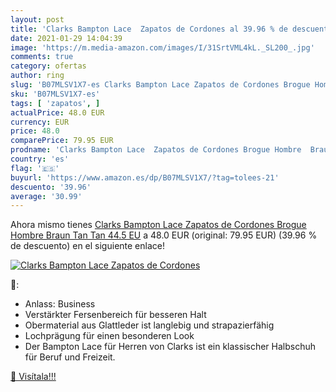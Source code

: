 ```yaml
---
layout: post
title: 'Clarks Bampton Lace  Zapatos de Cordones al 39.96 % de descuento'
date: 2021-01-29 14:04:39
image: 'https://m.media-amazon.com/images/I/31SrtVML4kL._SL200_.jpg'
comments: true
category: ofertas
author: ring
slug: 'B07MLSV1X7-es Clarks Bampton Lace Zapatos de Cordones Brogue Hombre...'
sku: 'B07MLSV1X7-es'
tags: [ 'zapatos', ]
actualPrice: 48.0 EUR
currency: EUR
price: 48.0
comparePrice: 79.95 EUR
prodname: 'Clarks Bampton Lace  Zapatos de Cordones Brogue Hombre  Braun Tan Tan  44.5 EU'
country: 'es'
flag: '🇪🇸'
buyurl: 'https://www.amazon.es/dp/B07MLSV1X7/?tag=tolees-21'
descuento: '39.96'
average: '30.99'
---
```


Ahora mismo tienes [Clarks Bampton Lace  Zapatos de Cordones Brogue Hombre  Braun Tan Tan  44.5 EU](https://www.amazon.es/dp/B07MLSV1X7/?tag=tolees-21) a 48.0 EUR (original: 79.95 EUR) (39.96 %  de descuento) en el siguiente enlace!

[![Clarks Bampton Lace  Zapatos de Cordones](https://m.media-amazon.com/images/I/31SrtVML4kL._SL200_.jpg)](https://www.amazon.es/dp/B07MLSV1X7/?tag=tolees-21)

🔎:

- Anlass: Business
- Verstärkter Fersenbereich für besseren Halt
- Obermaterial aus Glattleder ist langlebig und strapazierfähig
- Lochprägung für einen besonderen Look
- Der Bampton Lace für Herren von Clarks ist ein klassischer Halbschuh für Beruf und Freizeit.

[🛒 Visítala!!!](https://www.amazon.es/dp/B07MLSV1X7/?tag=tolees-21)

